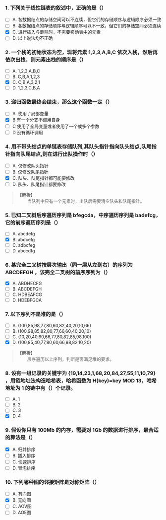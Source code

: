 ### 1. 下列关于线性链表的叙述中，正确的是（）
- [ ] A. 各数据结点的存储空间可以不连续，但它们的存储顺序与逻辑顺序必须一致
- [ ] B. 各数据结点的存储顺序与逻辑顺序可以不一致，但它们的存储空间必须连续
- [x] C. 进行插入与删除时，不需要移动表中的元素
- [ ] D. 以上说法均不正确

### 2. 一个栈的初始状态为空，现将元素 1,2,3,A,B,C 依次入栈，然后再依次出栈，则元素出栈的顺序是（）
- [ ] A. 1,2,3,A,B,C
- [ ] B. C,B,A,1,2,3
- [x] C. C,B,A,3,2,1
- [ ] D. 1,2,3,C,B,A

### 3. 递归函数最终会结束，那么这个函数一定（）
- [ ] A. 使用了局部变量
- [x] B 有一个分支不调用自身
- [ ] C 使用了全局变量或者使用了一个或多个参数
- [ ] D 没有循环调用

### 4. 用不带头结点的单链表存储队列,其队头指针指向队头结点,队尾指针指向队尾结点,则在进行出队操作时（）
- [ ] A. 仅修改队头指针
- [ ] B. 仅修改队尾指针
- [x] C. 队头、队尾指针都可能要修改
- [ ] D. 队头、队尾指针都要修改

> **【解析】**<br>
> &#160; &#160; &#160; &#160; 当队列中只有一个元素时，出队后需要清空队头和队尾指针。<br>

### 5. 已知二叉树后序遍历序列是 bfegcda，中序遍历序列是 badefcg，它的前序遍历序列是（）
- [ ] A. abcdefg
- [x] B. abdcefg
- [ ] C. adbcfeg
- [ ] D. abecdfg

### 6. 某完全二叉树按层次输出（同一层从左到右）的序列为 ABCDEFGH ，该完全二叉树的前序序列为（）
- [x] A. ABDHECFG
- [ ] B. ABCDEFGH
- [ ] C. HDBEAFCG
- [ ] D. HDEBFGCA

### 7. 以下序列不是堆的是（）
- [ ] A. (100,85,98,77,80,60,82,40,20,10,66)
- [ ] B. (100,98,85,82,80,77,66,60,40,20,10)
- [ ] C. (10,20,40,60,66,77,80,82,85,98,100)
- [x] D. (100,85,40,77,80,60,66,98,82,10,20)

> **【解析】**<br>
> &#160; &#160; &#160; &#160; 层序遍历以上序列，判断是否满足堆的要求。<br>

### 8. 设有一组记录的关键字为 {19,14,23,1,68,20,84,27,55,11,10,79} ，用链地址法构造哈希表，哈希函数为 H(key)=key MOD 13，哈希地址为 1 的链中有（）个记录。<br>
- [ ] A. 1
- [ ] B. 2
- [ ] C. 3
- [x] D. 4

### 9. 假设你只有 100Mb 的内存，需要对 1Gb 的数据进行排序，最合适的算法是（）
- [x] A. 归并排序
- [ ] B. 插入排序
- [ ] C. 快速排序
- [ ] D. 冒泡排序

### 10. 下列哪种图的邻接矩阵是对称矩阵（）
- [ ] A. 有向图
- [x] B. 无向图
- [ ] C. AOV图
- [ ] D. AOE图
